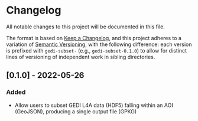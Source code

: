 # Changelog

All notable changes to this project will be documented in this file.

The format is based on [Keep a Changelog], and this project adheres to a
variation of [Semantic Versioning], with the following difference: each version
is prefixed with `gedi-subset-` (e.g., `gedi-subset-0.1.0`) to allow for
distinct lines of versioning of independent work in sibling directories.

## [0.1.0] - 2022-05-26

### Added

- Allow users to subset GEDI L4A data (HDF5) falling within an AOI (GeoJSON),
  producing a single output file (GPKG)

[Keep a Changelog]:
    https://keepachangelog.com/en/1.0.0/
[Semantic Versioning]:
    https://semver.org/spec/v2.0.0.html